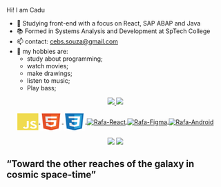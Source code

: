 Hi! I am Cadu 

- 📕 Studying front-end with a focus on React, SAP ABAP and Java
- 📚 Formed in Systems Analysis and Development at SpTech College
- 📫 contact: cebs.souza@gmail.com
- 👾 my hobbies are:
     - study about programming;
     - watch movies;
     - make drawings;
     - listen to music;
     - Play bass;

 <div align="center">
  <a href="https://github.com/cadusouza47">
  <img height="180em" src="https://github-readme-stats.vercel.app/api?username=cadusouza47&show_icons=true&theme=radical&include_all_commits=true&count_private=true"/>
  <img height="180em" src="https://github-readme-stats.vercel.app/api/top-langs/?username=cadusouza47&layout=compact&langs_count=7&theme=radical"/>
</div>
<div style="display: inline_block" align="center"><br>
  <img align="center" alt="Rafa-Js" height="40" width="50" src="https://raw.githubusercontent.com/devicons/devicon/master/icons/javascript/javascript-plain.svg">
  <img align="center" alt="Rafa-HTML" height="40" width="50" src="https://raw.githubusercontent.com/devicons/devicon/master/icons/html5/html5-original.svg">
  <img align="center" alt="Rafa-CSS" height="40" width="50" src="https://raw.githubusercontent.com/devicons/devicon/master/icons/css3/css3-original.svg">
  <img align="center" alt="Rafa-React" height="40" width="50" src="https://cdn.jsdelivr.net/gh/devicons/devicon/icons/react/react-original.svg">
  <img align="center" alt="Rafa-Figma" height="40" width="50" src="https://cdn.jsdelivr.net/gh/devicons/devicon/icons/figma/figma-original.svg">
  <img align="center" alt="Rafa-Android" height="40" width="50" src="https://cdn.jsdelivr.net/gh/devicons/devicon/icons/androidstudio/androidstudio-original.svg" />
          
</div>
<br>
     
<div align="center">
  <a href = "mailto:cebs.souza@gmail.com"><img src="https://img.shields.io/badge/-Gmail-%23333?style=for-the-badge&logo=gmail&logoColor=white" target="_blank"></a>
  <a href="https://www.linkedin.com/in/carlos-eduardo-batista-de-souza-a86b8a1a6/" target="_blank"><img src="https://img.shields.io/badge/-LinkedIn-%230077B5?style=for-the-badge&logo=linkedin&logoColor=white" target="_blank"></a>
</div>
     
## **“Toward the other reaches of the galaxy in cosmic space-time”**
     
